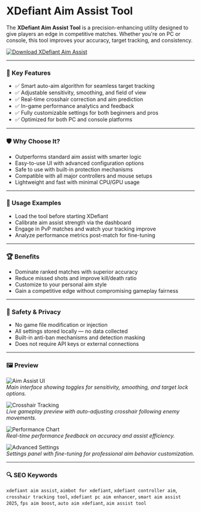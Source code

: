 # XDefiant Aim Assist Tool

The **XDefiant Aim Assist Tool** is a precision-enhancing utility designed to give players an edge in competitive matches. Whether you're on PC or console, this tool improves your accuracy, target tracking, and consistency.

[![Download XDefiant Aim Assist](https://img.shields.io/badge/Download-XDefiant_Aim_Assist-blueviolet)](#)

---

### 🎯 Key Features

- ✅ Smart auto-aim algorithm for seamless target tracking
- ✅ Adjustable sensitivity, smoothing, and field of view
- ✅ Real-time crosshair correction and aim prediction
- ✅ In-game performance analytics and feedback
- ✅ Fully customizable settings for both beginners and pros
- ✅ Optimized for both PC and console platforms

---

### 🛡 Why Choose It?

- Outperforms standard aim assist with smarter logic
- Easy-to-use UI with advanced configuration options
- Safe to use with built-in protection mechanisms
- Compatible with all major controllers and mouse setups
- Lightweight and fast with minimal CPU/GPU usage

---

### 🧪 Usage Examples

- Load the tool before starting XDefiant
- Calibrate aim assist strength via the dashboard
- Engage in PvP matches and watch your tracking improve
- Analyze performance metrics post-match for fine-tuning

---

### 🏆 Benefits

- Dominate ranked matches with superior accuracy
- Reduce missed shots and improve kill/death ratio
- Customize to your personal aim style
- Gain a competitive edge without compromising gameplay fairness

---

### 🔐 Safety & Privacy

- No game file modification or injection
- All settings stored locally — no data collected
- Built-in anti-ban mechanisms and detection masking
- Does not require API keys or external connections

---

### 🖼 Preview

![Aim Assist UI](https://keyflexor.com/wp-content/uploads/2024/05/xdefiant-controller-aim-assist-on-mouse-and-keyboard.webp)  
*Main interface showing toggles for sensitivity, smoothing, and target lock options.*

![Crosshair Tracking](https://www.videogamer.com/wp-content/uploads/xdefiant-best-factions-aiming-cover.jpg)  
*Live gameplay preview with auto-adjusting crosshair following enemy movements.*

![Performance Chart](https://images2.minutemediacdn.com/image/upload/c_crop,w_1280,h_720,x_0,y_0/c_fill,w_1200,ar_4:3,f_auto,q_auto,g_auto/images/voltaxMediaLibrary/mmsport/esports_illustrated/01j0nyxcatnvs2xmk0ms.jpg)  
*Real-time performance feedback on accuracy and assist efficiency.*

![Advanced Settings](https://www.videogamer.com/wp-content/uploads/xdefiant-aim-laser-sight.jpg)  
*Settings panel with fine-tuning for professional aim behavior customization.*

---

### 🔍 SEO Keywords

`xdefiant aim assist`, `aimbot for xdefiant`, `xdefiant controller aim`, `crosshair tracking tool`, `xdefiant pc aim enhancer`, `smart aim assist 2025`, `fps aim boost`, `auto aim xdefiant`, `aim assist tool`

